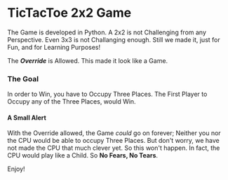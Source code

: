 # TicTacToe 2x2 Game
The Game is developed in Python. 
A 2x2 is not Challenging from any Perspective. Even 3x3 is not Challanging enough. 
Still we made it, just for Fun, and for Learning Purposes!

The _**Override**_ is Allowed. This made it look like a Game. 

### The Goal
In order to Win, you have to Occupy Three Places. 
The First Player to Occupy any of the Three Places, would Win. 

#### A Small Alert
With the Override allowed, the Game _could_ go on forever; Neither you nor the CPU would be able to occupy Three Places. 
But don't worry, we have not made the CPU that much clever yet. So this won't happen. 
In fact, the CPU would play like a Child. So **No Fears, No Tears**. 

Enjoy!
